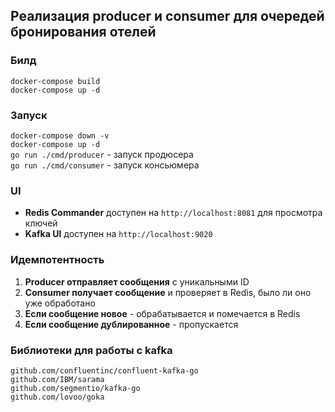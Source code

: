 ## Реализация producer и consumer для очередей бронирования отелей
### Билд
`docker-compose build`<br>
`docker-compose up -d`<br>

### Запуск
`docker-compose down -v`<br>
`docker-compose up -d`<br>
`go run ./cmd/producer` - запуск продюсера<br>
`go run ./cmd/consumer` - запуск консьюмера<br>

### UI
- **Redis Commander** доступен на `http://localhost:8081` для просмотра ключей
- **Kafka UI** доступен на `http://localhost:9020`

### Идемпотентность
1. **Producer отправляет сообщения** с уникальными ID
2. **Consumer получает сообщение** и проверяет в Redis, было ли оно уже обработано
3. **Если сообщение новое** - обрабатывается и помечается в Redis
4. **Если сообщение дублированное** - пропускается

### Библиотеки для работы с kafka
`github.com/confluentinc/confluent-kafka-go`<br>
`github.com/IBM/sarama`<br>
`github.com/segmentio/kafka-go`<br>
`github.com/lovoo/goka`<br>
